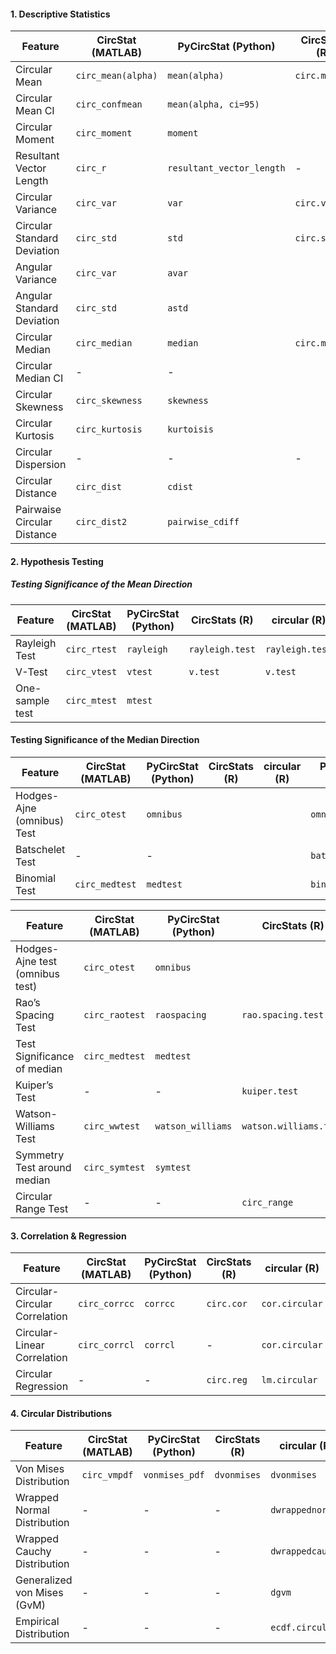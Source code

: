 

#### 1. Descriptive Statistics

| Feature                     | CircStat (MATLAB)  | PyCircStat (Python)       | CircStats (R) | circular (R)      | PyCircStat2 (Python) |
| --------------------------- | ------------------ | ------------------------- | ------------- | ----------------- | -------------------- |
| Circular Mean               | `circ_mean(alpha)` | `mean(alpha)`             | `circ.mean`   | `mean.circular`   | `circ_mean`          |
| Circular Mean CI            | `circ_confmean`    | `mean(alpha, ci=95)`      |               |                   | `circ_mean_ci`       |
| Circular Moment             | `circ_moment`      | `moment`                  |               |                   | `circ_moment`        |
| Resultant Vector Length     | `circ_r`           | `resultant_vector_length` | -             | `rho.circular`    | `circ_r`             |
| Circular Variance           | `circ_var`         | `var`                     | `circ.var`    | `var.circular`    | `circ_var`           |
| Circular Standard Deviation | `circ_std`         | `std`                     | `circ.sd`     | `sd.circular`     | `circ_std`           |
| Angular Variance            | `circ_var`         | `avar`                    |               |                   | `angular_var`        |
| Angular Standard Deviation  | `circ_std`         | `astd`                    |               |                   | `angular_std`        |
| Circular Median             | `circ_median`      | `median`                  | `circ.median` | `median.circular` | `circ_median`        |
| Circular Median CI          | -                  | -                         |               |                   | `circ_median_ci`     |
| Circular Skewness           | `circ_skewness`    | `skewness`                |               |                   |                      |
| Circular Kurtosis           | `circ_kurtosis`    | `kurtoisis`               |               |                   |                      |
| Circular Dispersion         | -                  | -                         | -             | -                 | `circ_dispersion`    |
| Circular Distance           | `circ_dist`        | `cdist`                   |               |                   | `circ_dist`          |
| Pairwaise Circular Distance | `circ_dist2`       | `pairwise_cdiff`          |               |                   | `circ_pairdist`      |


#### 2. Hypothesis Testing

##### Testing Significance of the Mean Direction

| Feature         | CircStat (MATLAB) | PyCircStat (Python) | CircStats (R)   | circular (R)    | PyCircStat2 (Python) |
| --------------- | ----------------- | ------------------- | --------------- | --------------- | -------------------- |
| Rayleigh Test   | `circ_rtest`      | `rayleigh`          | `rayleigh.test` | `rayleigh.test` | `rayleigh_test`      |
| V-Test          | `circ_vtest`      | `vtest`             | `v.test`        | `v.test`        | `V_test`             |
| One-sample test | `circ_mtest`      | `mtest`             |                 |                 | `one_sample_test`    |

#### Testing Significance of the Median Direction

| Feature                    | CircStat (MATLAB) | PyCircStat (Python) | CircStats (R) | circular (R) | PyCircStat2 (Python) |
| -------------------------- | ----------------- | ------------------- | ------------- | ------------ | -------------------- |
| Hodges-Ajne (omnibus) Test | `circ_otest`      | `omnibus`           |               |              | `omnibus_test`       |
| Batschelet Test            | -                 | -                   |               |              | `batschelet_test`    |
| Binomial Test              | `circ_medtest`    | `medtest`           |               |              | `binomial_test`      |

| Feature                         | CircStat (MATLAB) | PyCircStat (Python) | CircStats (R)          | circular (R)           | PyCircStat2 (Python)   |
| ------------------------------- | ----------------- | ------------------- | ---------------------- | ---------------------- | ---------------------- |
| Hodges-Ajne test (omnibus test) | `circ_otest`      | `omnibus`           |                        |                        | `omnibus_test`         |
| Rao’s Spacing Test              | `circ_raotest`    | `raospacing`        | `rao.spacing.test`     | `rao.spacing.test`     | `rao_spacing_test`     |
| Test Significance of median     | `circ_medtest`    | `medtest`           |                        |                        | -                      |
| Kuiper’s Test                   | -                 | -                   | `kuiper.test`          | `kuiper.test`          | `circ_kuiper_test`     |
| Watson-Williams Test            | `circ_wwtest`     | `watson_williams`   | `watson.williams.test` | `watson.williams.test` | `watson_williams_test` |
| Symmetry Test around median     | `circ_symtest`    | `symtest`           |                        |                        | `symmetry_test`        |
| Circular Range Test             | -                 | -                   | `circ_range`           |                        | `circ_range_test`      |


#### 3. Correlation & Regression
| Feature                       | CircStat (MATLAB) | PyCircStat (Python) | CircStats (R) | circular (R)   | PyCircStat2 (Python) |
| ----------------------------- | ----------------- | ------------------- | ------------- | -------------- | -------------------- |
| Circular-Circular Correlation | `circ_corrcc`     | `corrcc`            | `circ.cor`    | `cor.circular` | `circ_corrcc`        |
| Circular-Linear Correlation   | `circ_corrcl`     | `corrcl`            | -             | `cor.circular` | `circ_corrcl`        |
| Circular Regression           | -                 | -                   | `circ.reg`    | `lm.circular`  | `circ_regress`       |


#### 4. Circular Distributions
| Feature                     | CircStat (MATLAB) | PyCircStat (Python) | CircStats (R) | circular (R)     | PyCircStat2 (Python) |
| --------------------------- | ----------------- | ------------------- | ------------- | ---------------- | -------------------- |
| Von Mises Distribution      | `circ_vmpdf`      | `vonmises_pdf`      | `dvonmises`   | `dvonmises`      | `vonmises_pdf`       |
| Wrapped Normal Distribution | -                 | -                   | -             | `dwrappednormal` | `wrappednormal_pdf`  |
| Wrapped Cauchy Distribution | -                 | -                   | -             | `dwrappedcauchy` | `wrappedcauchy_pdf`  |
| Generalized von Mises (GvM) | -                 | -                   | -             | `dgvm`           | `gvm_pdf`            |
| Empirical Distribution      | -                 | -                   | -             | `ecdf.circular`  | `circ_empirical`     |
